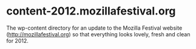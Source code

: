 content-2012.mozillafestival.org
================================

The wp-content directory for an update to the Mozilla Festival website (http://mozillafestival.org) so that everything looks lovely, fresh and clean for 2012.

